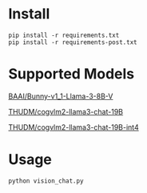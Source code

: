 # Install

    pip install -r requirements.txt
    pip install -r requirements-post.txt

# Supported Models

[BAAI/Bunny-v1_1-Llama-3-8B-V](https://huggingface.co/BAAI/Bunny-v1_1-Llama-3-8B-V)

[THUDM/cogvlm2-llama3-chat-19B](https://huggingface.co/THUDM/cogvlm2-llama3-chat-19B)

[THUDM/cogvlm2-llama3-chat-19B-int4](https://huggingface.co/THUDM/cogvlm2-llama3-chat-19B-int4)

# Usage

    python vision_chat.py